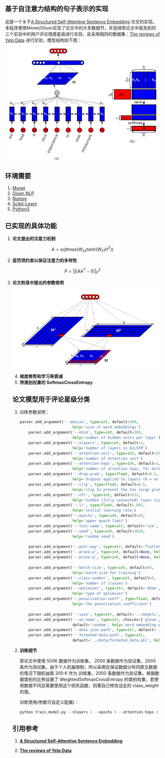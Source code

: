 ##  基于自注意力结构的句子表示的实现

这是一个关于[A Structured Self-Attentive Sentence Embedding](https://arxiv.org/abs/1703.03130) 论文的实现。本程序使用Mxnet/Gluon实现了论文中的大多数细节，并选择原论文中提及到的三个实验中的用户评论情感星级进行实验，且采用相同的数据集：[The reviews of Yelp Data](https://www.kaggle.com/yelp-dataset/yelp-dataset#yelp_academic_dataset_review.json) 进行实验，模型结构如下图：

![Bi_LSTM_Attention](./images/Bi_LSTM_Attention.png)



## 环境需要

1. [Mxnet](https://mxnet.apache.org/)
2. [Gluon NLP](https://gluon-nlp.mxnet.io)
3. [Numpy](http://www.numpy.org/)
4. [Scikit-Learn](http://scikit-learn.org/stable/)
5. [Python3](https://www.python.org) 

## 已实现的具体功能

1. **论文提出的注意力机制**


$$
   A = softmax(W_{s2}tanh(W_{s1}H^T))
$$

2. **惩罚项约束以保证注意力的多样性**


$$
   P = ||(AA^T-I)||_F^2
$$

3. **论文附录中提出的参数修剪**



   ![prune weights](./images/prune_weights.png)

   4. **梯度修剪和学习率衰减**
   5. **带类别权重的 SoftmaxCrossEntropy**

   ## 论文模型用于评论星级分类

   1. 训练参数说明：

      ```python
      parser.add_argument('--emsize', type=int, default=300,
                              help='size of word embeddings')
          parser.add_argument('--nhid', type=int, default=300,
                              help='number of hidden units per layer')
          parser.add_argument('--nlayers', type=int, default=1,
                              help='number of layers in BiLSTM')
          parser.add_argument('--attention-unit', type=int, default=350,
                              help='number of attention unit')
          parser.add_argument('--attention-hops', type=int, default=1,
                              help='number of attention hops, for multi-hop attention model')
          parser.add_argument('--drop-prob', type=float, default=0.5,
                              help='dropout applied to layers (0 = no dropout)')
          parser.add_argument('--clip', type=float, default=0.5,
                              help='clip to prevent the too large grad in LSTM')
          parser.add_argument('--nfc', type=int, default=512,
                              help='hidden (fully connected) layer size for classifier MLP')
          parser.add_argument('--lr', type=float, default=.001,
                              help='initial learning rate')
          parser.add_argument('--epochs', type=int, default=10,
                              help='upper epoch limit')
          parser.add_argument('--loss-name', type=str, default='sce', help='loss function name')
          parser.add_argument('--seed', type=int, default=2018,
                              help='random seed')
      
          parser.add_argument('--pool-way', type=str, default='flatten', help='pool att output way')
          parser.add_argument('--prune-p', type=int, default=None, help='prune p size')
          parser.add_argument('--prune-q', type=int, default=None, help='prune q size')
      
          parser.add_argument('--batch-size', type=int, default=64,
                              help='batch size for training')
          parser.add_argument('--class-number', type=int, default=5,
                              help='number of classes')
          parser.add_argument('--optimizer', type=str, default='Adam',
                              help='type of optimizer')
          parser.add_argument('--penalization-coeff', type=float, default=0.1,
                              help='the penalization coefficient')
      
          parser.add_argument('--save', type=str, default='../models', help='path to save the final model')
          parser.add_argument('--wv-name', type=str, choices={'glove', 'w2v', 'fasttext', 'random'},
                              default='random', help='word embedding way')
          parser.add_argument('--data-json-path', type=str, default='../data/sub_review_labels.json', help='raw data path')
          parser.add_argument('--formated-data-path', type=str,
                              default='../data/formated_data.pkl', help='formated data path')
      ```

   2. **训练细节**

      原论文中使用 500K 数据作为训练集， 2000 条数据作为验证集，2000 条作为测试集。由于个人机器限制，所以采用在保证数据分布同原文数据的情况下随机抽取 200 K 作为 训练集，2000 条数据作为验证集，根据数据类别的比例设置了 WeightedSoftmaxCrossEntropy 的类别权重，若使用数据不同且需要使用这个损失函数，则需自己修改设定的 class_weight 的值。

      训练使用(参数可自定义配置)：

      ```python
      python train_model.py --nlayers 1 --epochs 5 --attention-hops 2 --loss-name sce
      ```

   ## 引用参考

   1. **[A Structured Self-Attentive Sentence Embedding](https://arxiv.org/abs/1703.03130)** 

   2. **[The reviews of Yelp Data](https://www.kaggle.com/yelp-dataset/yelp-dataset#yelp_academic_dataset_review.json)**
